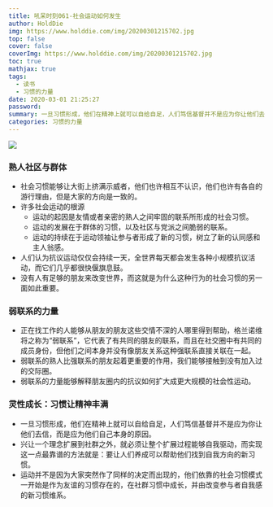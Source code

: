 ```yaml
---
title: 吼呆时刻061-社会运动如何发生
author: HoldDie
img: https://www.holddie.com/img/20200301215702.jpg
top: false
cover: false
coverImg: https://www.holddie.com/img/20200301215702.jpg
toc: true
mathjax: true
tags:
  - 读书
  - 习惯的力量
date: 2020-03-01 21:25:27
password:
summary: 一旦习惯形成，他们在精神上就可以自给自足，人们笃信基督并不是应为你让他们去信，而是应为他们自己本身的原因。
categories: 习惯的力量
---
```




![](https://www.holddie.com/img/20200301215702.jpg)

### 熟人社区与群体

- 社会习惯能够让大街上挤满示威者，他们也许相互不认识，他们也许有各自的游行理由，但是大家的方向是一致的。
- 许多社会运动的根源
  - 运动的起因是友情或者亲密的熟人之间牢固的联系所形成的社会习惯。
  - 运动的发展在于群体的习惯，以及社区与党派之间脆弱的联系。
  - 运动的持续在于运动领袖让参与者形成了新的习惯，树立了新的认同感和主人翁感。
- 人们认为抗议运动仅仅会持续一天，全世界每天都会发生各种小规模抗议活动，而它们几乎都很快偃旗息鼓。
- 没有人有足够的朋友来改变世界，而这就是为什么这种行为的社会习惯的另一面如此重要。



### 弱联系的力量

- 正在找工作的人能够从朋友的朋友这些交情不深的人哪里得到帮助，格兰诺维将之称为“弱联系”，它代表了有共同的朋友的联系，而且在社交圈中有共同的成员身份，但他们之间本身并没有像朋友关系这种强联系直接关联在一起。
- 弱联系的熟人比强联系的朋友起着更重要的作用，我们能够接触到没有加入过的交际圈。
- 弱联系的力量能够解释朋友圈内的抗议如何扩大成更大规模的社会性运动。



### 灵性成长：习惯让精神丰满

- 一旦习惯形成，他们在精神上就可以自给自足，人们笃信基督并不是应为你让他们去信，而是应为他们自己本身的原因。
- 兴让一个理念扩展到社群之外，就必须让整个扩展过程能够自我驱动，而实现这一点最靠谱的方法就是：要让人们养成可以帮助他们找到自我方向的新习惯。
- 运动并不是因为大家突然作了同样的决定而出现的，他们依靠的社会习惯模式一开始是作为友谊的习惯存在的，在社群习惯中成长，并由改变参与者自我感的新习惯维系。



